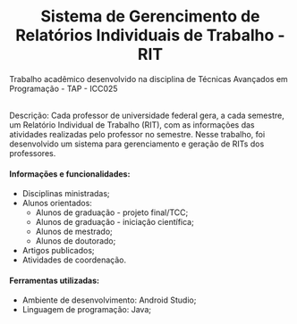 <h1 align="center"> Sistema de Gerencimento de Relatórios Individuais de Trabalho - RIT </h1> 
  Trabalho acadêmico desenvolvido na disciplina de Técnicas Avançados em Programação - TAP - ICC025 <br /> <br />
  
  Descrição: Cada professor de universidade federal gera, a cada semestre, um Relatório Individual de Trabalho (RIT), com as informações das atividades realizadas pelo professor no semestre. Nesse trabalho, foi desenvolvido um sistema para gerenciamento e geração de RITs dos professores. 
 
 ####   Informações e funcionalidades:
  - Disciplinas ministradas;
  - Alunos orientados:
    - Alunos de graduação - projeto final/TCC;
    - Alunos de graduação - iniciação científica;
    - Alunos de mestrado;
    - Alunos de doutorado;
  - Artigos publicados;
  - Atividades de coordenação.
    
#### Ferramentas utilizadas:
  - Ambiente de desenvolvimento: Android Studio;
  - Linguagem de programação: Java;
    

        

          


